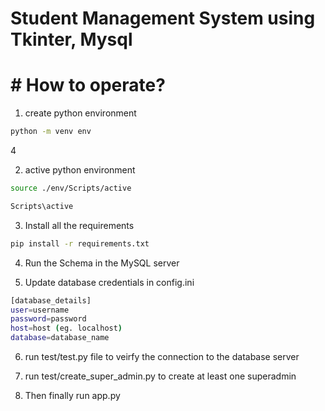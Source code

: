 # Student Management System using Tkinter, Mysql

# # How to operate?

1. create python environment

```bash
python -m venv env
```
<!-- env is name of environment. Can be changed according to the preferences -->4

2. active python environment

```bash
source ./env/Scripts/active
```
<!-- for bash -->

```bash
Scripts\active
```
<!-- for power shell hind: find active and run  -->

3. Install all the requirements

```bash
pip install -r requirements.txt
```

4. Run the Schema in the MySQL server

5. Update database credentials in config.ini
<!-- if config.ini is not present in the dir then : create config.ini and update credentials according the snippet -->
```bash
[database_details]
user=username
password=password
host=host (eg. localhost)
database=database_name
```

6. run test/test.py file to veirfy the connection to the database server

7. run test/create_super_admin.py to create at least one superadmin

8. Then finally run app.py